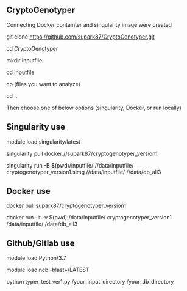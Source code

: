 ## CryptoGenotyper

Connecting Docker containter and singularity image were created

git clone https://github.com/supark87/CryptoGenotyper.git

cd CryptoGenotyper

mkdir inputfile

cd inputfile

cp (files you want to analyze)

cd ..

Then choose one of below options (singularity, Docker, or run locally)

## Singularity use
module load singularity/latest

singularity pull docker://supark87/cryptogenotyper_version1

singularity run -B $(pwd)/inputfile/://data/inputfile/ cryptogenotyper_version1.simg //data/inputfile/ //data/db_all3 

## Docker use

docker pull supark87/cryptogenotyper_version1

docker run -it -v $(pwd):/data/inputfile/ cryptogenotyper_version1 /data/inputfile/ /data/db_all3 
## Github/Gitlab use

module load Python/3.7

module load ncbi-blast+/LATEST

python typer_test_ver1.py /your_input_directory /your_db_directory 
